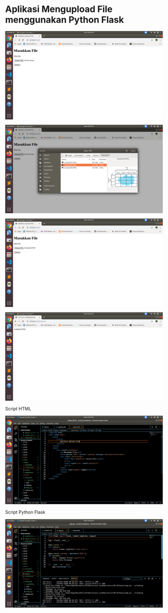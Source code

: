 # Aplikasi Mengupload File menggunakan Python Flask

![0302](https://github.com/MegaOktavian/rhymes/blob/master/gambar%20naive/03-02/kasus/Screenshot%20from%202020-03-25%2006-24-51.png)

![0302](https://github.com/MegaOktavian/rhymes/blob/master/gambar%20naive/03-02/kasus/Screenshot%20from%202020-03-25%2006-25-03.png)

![0302](https://github.com/MegaOktavian/rhymes/blob/master/gambar%20naive/03-02/kasus/Screenshot%20from%202020-03-25%2006-25-07.png)

![0302](https://github.com/MegaOktavian/rhymes/blob/master/gambar%20naive/03-02/kasus/Screenshot%20from%202020-03-25%2006-25-11.png)

Script HTML

![0302](https://github.com/MegaOktavian/rhymes/blob/master/gambar%20naive/03-02/kasus/Screenshot%20from%202020-03-25%2006-26-06.png)

Script Python Flask

![0302](https://github.com/MegaOktavian/rhymes/blob/master/gambar%20naive/03-02/kasus/Screenshot%20from%202020-03-25%2006-26-33.png)